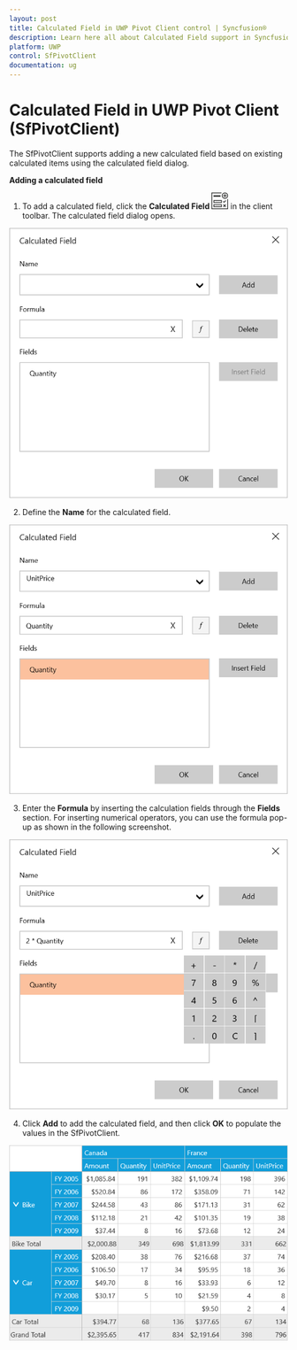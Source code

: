 ```yaml
---
layout: post
title: Calculated Field in UWP Pivot Client control | Syncfusion®
description: Learn here all about Calculated Field support in Syncfusion® UWP Pivot Client (SfPivotClient) control and more.
platform: UWP
control: SfPivotClient
documentation: ug
---
```


# Calculated Field in UWP Pivot Client (SfPivotClient)

The SfPivotClient supports adding a new calculated field based on existing calculated items using the calculated field dialog.

**Adding a calculated field**

1. To add a calculated field, click the **Calculated Field** ![Calculated-field-icon](Calculated-Field_images/Calculated-field-icon.png) in the client toolbar. The calculated field dialog opens.

![CalculatedField_image1](Calculated-Field_images/CalculatedField_image1.png)

2. Define the **Name** for the calculated field.

 ![CalculatedField_image2](Calculated-Field_images/CalculatedField_image2.png)

3. Enter the **Formula** by inserting the calculation fields through the **Fields** section. For inserting numerical operators, you can use the formula pop-up as shown in the following screenshot.

![CalculatedField_image3](Calculated-Field_images/CalculatedField_image3.png)

4. Click **Add** to add the calculated field, and then click **OK** to populate the values in the SfPivotClient.

![CalculatedField_image4](Calculated-Field_images/CalculatedField_image4.png)
